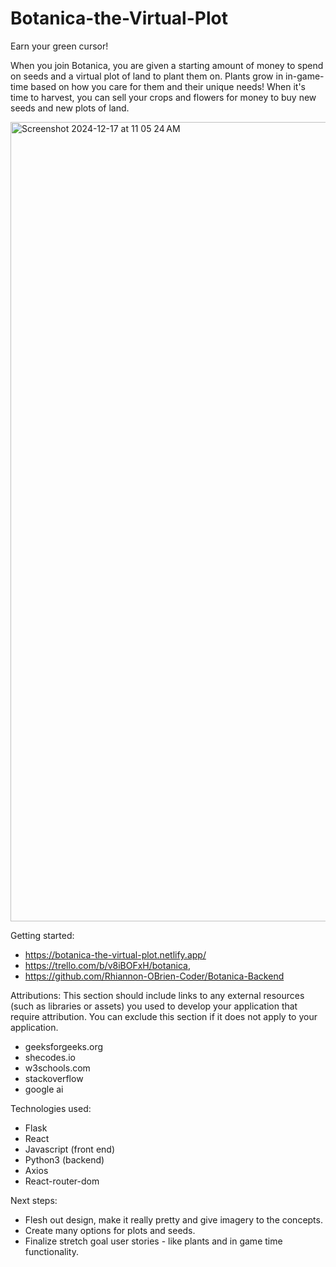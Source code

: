 # Botanica-the-Virtual-Plot
Earn your green cursor!

When you join Botanica, you are given a starting amount of money to spend on seeds and a virtual plot of land to plant them on. Plants grow in in-game-time based on how you care for them and their unique needs! When it's time to harvest, you can sell your crops and flowers for money to buy new seeds and new plots of land.

<img width="1279" alt="Screenshot 2024-12-17 at 11 05 24 AM" src="https://github.com/user-attachments/assets/9c1f71a9-62ed-40c7-b51a-b88183c45f69" />

Getting started:

- https://botanica-the-virtual-plot.netlify.app/
- https://trello.com/b/v8iBOFxH/botanica, 
- https://github.com/Rhiannon-OBrien-Coder/Botanica-Backend

Attributions: This section should include links to any external resources (such as libraries or assets) you used to develop your application that require attribution. You can exclude this section if it does not apply to your application.
- geeksforgeeks.org
- shecodes.io
- w3schools.com
- stackoverflow
- google ai

Technologies used:

- Flask
- React
- Javascript (front end)
- Python3 (backend)
- Axios
- React-router-dom

Next steps:
- Flesh out design, make it really pretty and give imagery to the concepts.
- Create many options for plots and seeds.
- Finalize stretch goal user stories - like plants and in game time functionality.
